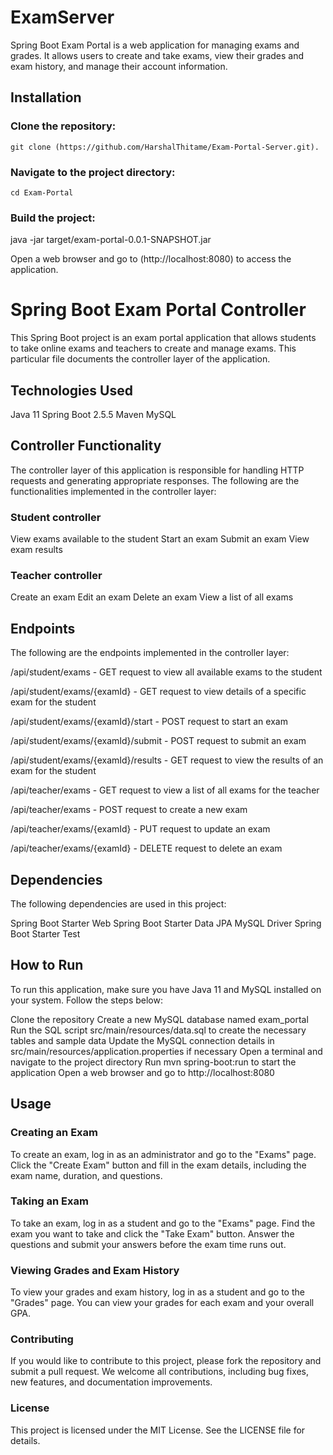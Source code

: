 # ExamServer

Spring Boot Exam Portal is a web application for managing exams and grades. It allows users to create and take exams, view their grades and exam history, and manage their account information.


## Installation

### Clone the repository:

	git clone (https://github.com/HarshalThitame/Exam-Portal-Server.git).
	
### Navigate to the project directory:

	cd Exam-Portal
	
### Build the project:

java -jar target/exam-portal-0.0.1-SNAPSHOT.jar

Open a web browser and go to (http://localhost:8080) to access the application.

# Spring Boot Exam Portal Controller
This Spring Boot project is an exam portal application that allows students to take online exams and teachers to create and manage exams. This particular file documents the controller layer of the application.

## Technologies Used
Java 11
Spring Boot 2.5.5
Maven
MySQL

## Controller Functionality
The controller layer of this application is responsible for handling HTTP requests and generating appropriate responses. The following are the functionalities implemented in the controller layer:

### Student controller

View exams available to the student
Start an exam
Submit an exam
View exam results

### Teacher controller

Create an exam
Edit an exam
Delete an exam
View a list of all exams

## Endpoints
The following are the endpoints implemented in the controller layer:

/api/student/exams - GET request to view all available exams to the student

/api/student/exams/{examId} - GET request to view details of a specific exam for the student

/api/student/exams/{examId}/start - POST request to start an exam

/api/student/exams/{examId}/submit - POST request to submit an exam

/api/student/exams/{examId}/results - GET request to view the results of an exam for the student

/api/teacher/exams - GET request to view a list of all exams for the teacher

/api/teacher/exams - POST request to create a new exam

/api/teacher/exams/{examId} - PUT request to update an exam

/api/teacher/exams/{examId} - DELETE request to delete an exam

## Dependencies
The following dependencies are used in this project:

Spring Boot Starter Web
Spring Boot Starter Data JPA
MySQL Driver
Spring Boot Starter Test

## How to Run
To run this application, make sure you have Java 11 and MySQL installed on your system. Follow the steps below:

Clone the repository
Create a new MySQL database named exam_portal
Run the SQL script src/main/resources/data.sql to create the necessary tables and sample data
Update the MySQL connection details in src/main/resources/application.properties if necessary
Open a terminal and navigate to the project directory
Run mvn spring-boot:run to start the application
Open a web browser and go to http://localhost:8080



## Usage

### Creating an Exam
To create an exam, log in as an administrator and go to the "Exams" page. Click the "Create Exam" button and fill in the exam details, including the exam name, duration, and questions.


### Taking an Exam
To take an exam, log in as a student and go to the "Exams" page. Find the exam you want to take and click the "Take Exam" button. Answer the questions and submit your answers before the exam time runs out.

### Viewing Grades and Exam History
To view your grades and exam history, log in as a student and go to the "Grades" page. You can view your grades for each exam and your overall GPA.

### Contributing
If you would like to contribute to this project, please fork the repository and submit a pull request. We welcome all contributions, including bug fixes, new features, and documentation improvements.

### License
This project is licensed under the MIT License. See the LICENSE file for details.

	
		

